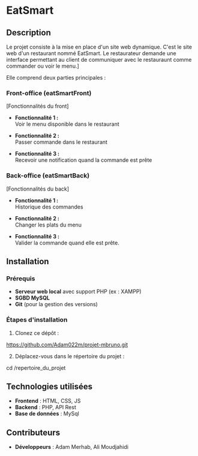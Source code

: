 # EatSmart

## Description

Le projet consiste à la mise en place d'un site web dynamique. C'est le site web d'un restaurant nommé EatSmart. Le restaurateur demande une interface 
permettant au client de communiquer avec le restauraunt comme commander ou voir le menu.]

Elle comprend deux parties principales :

### Front-office (eatSmartFront)

[Fonctionnalités du front]

- **Fonctionnalité 1 :**  
  Voir le menu disponible dans le restaurant	
  
- **Fonctionnalité 2 :**  
  Passer commande dans le restaurant
  
- **Fonctionnalité 3 :**  
  Recevoir une notification quand la commande est prête
  
### Back-office (eatSmartBack)

[Fonctionnalités du back]

- **Fonctionnalité 1 :**  
  Historique des commandes
  
- **Fonctionnalité 2 :**  
  Changer les plats du menu
  
- **Fonctionnalité 3 :**  
  Valider la commande quand elle est prête.
  
## Installation

### Prérequis
- **Serveur web local** avec support PHP (ex : XAMPP)
- **SGBD MySQL**
- **Git** (pour la gestion des versions)

### Étapes d'installation

1. Clonez ce dépôt :

https://github.com/Adam022m/projet-mbruno.git

2. Déplacez-vous dans le répertoire du projet :

cd /repertoire_du_projet

## Technologies utilisées

- **Frontend** : HTML, CSS, JS
- **Backend** : PHP, API Rest
- **Base de données** : MySql

## Contributeurs
- **Développeurs** : Adam Merhab, Ali Moudjahidi 

